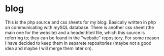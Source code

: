 # blog
This is the php source and css sheets for my blog. Basically written in php an communicating with mySQL database.
There is another css sheet (the main one for the website) and a header.html file, which this source is referring to; they can be found in the "website" repository. For some reason I have decided to keep them in separete repositories (maybe not a good idea and maybe I will merge them later on).	
